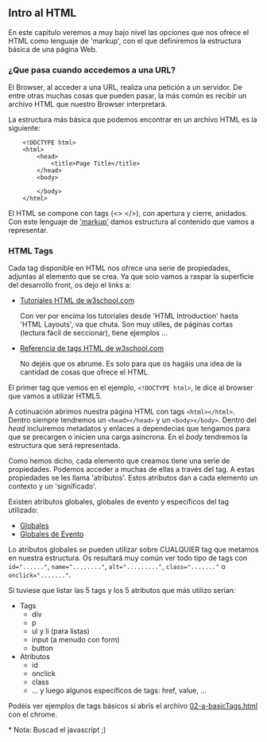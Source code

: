 ## Intro al HTML

En este capitulo veremos a muy bajo nivel las opciones que nos ofrece el HTML como lenguaje de 'markup', con el que definiremos la estructura básica de una página Web.

### ¿Que pasa cuando accedemos a una URL?

El Browser, al acceder a una URL, realiza una petición a un servidor. De entre otras muchas cosas que pueden pasar, la más común es recibir un archivo HTML que nuestro Browser interpretará.

La estructura más básica que podemos encontrar en un archivo HTML es la siguiente:

```	
	<!DOCTYPE html>
	<html>
		<head>
			<title>Page Title</title>
		</head>
		<body>
			
		</body>
	</html>
```

El HTML se compone con tags (<> </>), con apertura y cierre, anidados. Con este lenguaje de ['markup'](https://es.wikipedia.org/wiki/Lenguaje_de_marcado) damos estructura al contenido que vamos a representar. 


### HTML Tags

Cada tag disponible en HTML nos ofrece una serie de propiedades, adjuntas al elemento que se crea. Ya que solo vamos a raspar la superficie del desarrollo front, os dejo el links a:

- [Tutoriales HTML de w3school.com](http://www.w3schools.com/html/)

	Con ver por encima los tutoriales desde 'HTML Introduction' hasta 'HTML Layouts', va que chuta. Son muy utiles, de páginas cortas (lectura fácil de seccionar), tiene ejemplos ... 

- [Referencia de tags HTML de w3school.com](http://www.w3schools.com/tags/default.asp)

	No dejéis que os abrume. Es solo para que os hagáis una idea de la cantidad de cosas que ofrece el HTML.


El primer tag que vemos en el ejemplo, `<!DOCTYPE html>`, le dice al browser que vamos a utilizar HTML5.

A cotinuación abrimos nuestra página HTML con tags `<html></html>`. Dentro siempre tendremos un `<head></head>` y un `<body></body>`. Dentro del *head* incluiremos metadatos y enlaces a dependecias que tengamos para que se precargen o inicien una carga asíncrona. En el *body* tendremos la estructura que será representada.

Como hemos dicho, cada elemento que creamos tiene una serie de propiedades. Podemos acceder a muchas de ellas a través del tag. A estas propiedades se les llama 'atributos'. Estos atributos dan a cada elemento un contexto y un 'significado'. 

Existen atributos globales, globales de evento y específicos del tag utilizado:

- [Globales](http://www.w3schools.com/tags/ref_standardattributes.asp)
- [Globales de Evento](http://www.w3schools.com/tags/ref_eventattributes.asp)

Lo atributos globales se pueden utilizar sobre CUALQUIER tag que metamos en nuestra estructura. Os resultará muy común ver todo tipo de tags con `id="......"`, `name="........"`, `alt="........."`, `class="......."` o `onclick="......."`.

Si tuviese que listar las 5 tags y los 5 atributos que más utilizo serían:

* Tags
	* div
	* p
	* ul y li (para listas)
	* input (a menudo con form)
	* button
* Atributos
	* id
	* onclick
	* class
	* ... y luego algunos específicos de tags: href, value, ...

Podéis ver ejemplos de tags básicos si abrís el archivo [02-a-basicTags.html](/01-HTML/02-a-basicTags.html) con el chrome. 

\* Nota: Buscad el javascript ;)


